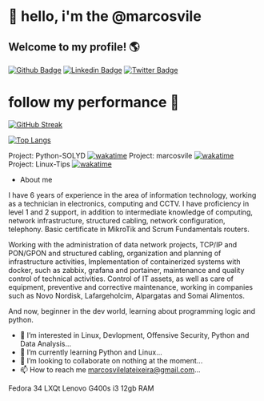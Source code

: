 # 👋 hello, i'm the @marcosvile

## Welcome to my profile! 🌎

[![Github Badge](https://img.shields.io/badge/-Github-000?style=flat-square&logo=Github&logoColor=white&link=https://github.com/fagnerpsantos)](https://github.com/marcosvile)
[![Linkedin Badge](https://img.shields.io/badge/-LinkedIn-blue?style=flat-square&logo=Linkedin&logoColor=white&link=https://www.linkedin.com/in/fagnerpsantos/)](https://www.linkedin.com/in/marcosvile)
[![Twitter Badge](https://img.shields.io/badge/-Twitter-1ca0f1?style=flat-square&labelColor=1ca0f1&logo=twitter&logoColor=white&link=https://twitter.com/fagnerpsantos)](https://twitter.com/marcosvilel_a)

# follow my performance 💪

[![GitHub Streak](https://github-readme-streak-stats.herokuapp.com?user=marcosvile&theme=dark&date_format=M%20j%5B%2C%20Y%5D)](https://git.io/streak-stats)

[![Top Langs](https://github-readme-stats.vercel.app/api/top-langs/?username=marcosvile)](https://github.com/anuraghazra/github-readme-stats)


Project: Python-SOLYD [![wakatime](https://wakatime.com/badge/user/2c68ed23-765c-40e6-88d9-3b49ab1bdf82/project/8865df18-fc52-48d5-af54-b8a4a62e547e.svg)](https://wakatime.com/badge/user/2c68ed23-765c-40e6-88d9-3b49ab1bdf82/project/8865df18-fc52-48d5-af54-b8a4a62e547e)
Project: marcosvile [![wakatime](https://wakatime.com/badge/user/2c68ed23-765c-40e6-88d9-3b49ab1bdf82/project/2a211212-f54c-4e9b-8ca4-f46d4d98d0b5.svg)](https://wakatime.com/badge/user/2c68ed23-765c-40e6-88d9-3b49ab1bdf82/project/2a211212-f54c-4e9b-8ca4-f46d4d98d0b5)
Project: Linux-Tips [![wakatime](https://wakatime.com/badge/user/2c68ed23-765c-40e6-88d9-3b49ab1bdf82/project/67636464-605d-4416-ae63-df551fdfc8d5.svg)](https://wakatime.com/badge/user/2c68ed23-765c-40e6-88d9-3b49ab1bdf82/project/67636464-605d-4416-ae63-df551fdfc8d5)


- About me

I have 6 years of experience in the area of information technology, working as a technician in electronics, computing and CCTV. I have proficiency in level 1 and 2 support, in addition to intermediate knowledge of computing, network infrastructure, structured cabling, network configuration, telephony. Basic certificate in MikroTik and Scrum Fundamentals routers.

Working with the administration of data network projects, TCP/IP and PON/GPON and structured cabling, organization and planning of infrastructure activities, Implementation of containerized systems with docker, such as zabbix, grafana and portainer, maintenance and quality control of technical activities. Control of IT assets, as well as care of equipment, preventive and corrective maintenance, working in companies such as Novo Nordisk, Lafargeholcim, Alpargatas and Somai Alimentos.

And now, beginner in the dev world, learning about programming logic and python.


- 👀 I’m interested in Linux, Devlopment, Offensive Security, Python and Data Analysis...
- 🌱 I’m currently learning Python and Linux...
- 💞️ I’m looking to collaborate on nothing at the moment...
- 📫 How to reach me marcosvilelateixeira@gmail.com...



Fedora 34 LXQt
Lenovo G400s i3 12gb RAM 
